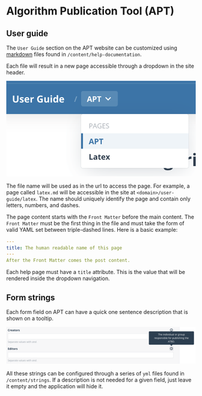 # Algorithm Publication Tool (APT)

## User guide
The `User Guide` section on the APT website can be customized using [markdown](https://www.markdownguide.org/) files found in `/content/help-documentation`.

Each file will result in a new page accessible through a dropdown in the site header.

![](./media/help-pages.png)

The file name will be used as in the url to access the page. For example, a page called `latex.md` will be accessible in the site at `<domain>/user-guide/latex`. The name should uniquely identify the page and contain only letters, numbers, and dashes.

The page content starts with the `Front Matter` before the main content.
The `Front Matter` must be the first thing in the file and must take the form of valid YAML set between triple-dashed lines. Here is a basic example:
```yml
---
title: The human readable name of this page
---
After the Front Matter comes the post content.
```
Each help page must have a `title` attribute. This is the value that will be rendered inside the dropdown navigation.

## Form strings
Each form field on APT can have a quick one sentence description that is shown on a tooltip.

![](./media/form-strings.png)

All these strings can be configured through a series of `yml` files found in `/content/strings`.
If a description is not needed for a given field, just leave it empty and the application will hide it.